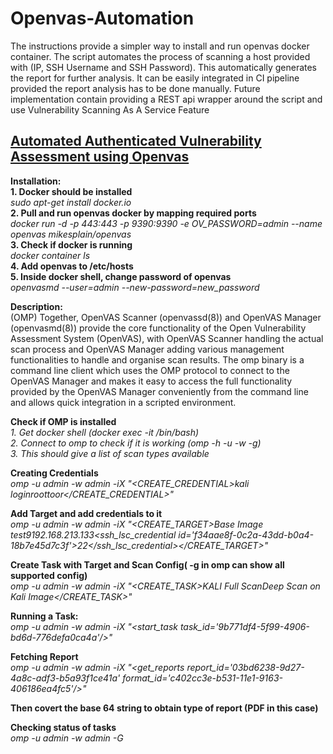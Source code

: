 # Openvas-Automation
The instructions provide a simpler way to install and run openvas docker container. The script automates the process of scanning a host provided with (IP, SSH Username and SSH Password). This automatically generates the report for further analysis. It can be easily integrated in CI pipeline provided the report analysis has to be done manually. Future implementation contain providing a REST api wrapper around the script and use Vulnerability Scanning As A Service Feature

<b><u><h2>Automated Authenticated Vulnerability Assessment using Openvas</h2></u></b>

<b>Installation:</b><br>
<b>1.	Docker should be installed</b><br> 
<i>sudo apt-get install docker.io</i><br>
<b>2.	Pull and run openvas docker by mapping required ports </b><br>
<i>docker run -d -p 443:443 -p 9390:9390 -e OV_PASSWORD=admin  --name openvas mikesplain/openvas</i><br>
<b>3.	Check if docker is running</b><br>
<i>docker container ls</i><br>
<b>4.	Add openvas to /etc/hosts</b><br>
<b>5.	Inside docker shell, change password of openvas</b><br>
<i>openvasmd --user=admin --new-password=new_password</i><br>


<b>Description:</b><br>
(OMP) Together, OpenVAS Scanner (openvassd(8)) and OpenVAS Manager (openvasmd(8)) provide the core functionality of the Open Vulnerability Assessment System (OpenVAS), with OpenVAS Scanner handling the actual scan process and OpenVAS Manager adding various management functionalities to handle and organise scan results.
The omp binary is a command line client which uses the OMP protocol to connect to the OpenVAS Manager and makes it easy to access the full functionality provided by the OpenVAS Manager conveniently from the command line and allows quick integration in a scripted environment.<br>

<b>Check if OMP is installed</b><br>
<i>1.	Get docker shell (docker exec -it  <container ID>  /bin/bash)<br>
2.	Connect to omp to check if it is working (omp    -h   <IP>   -u   <username>   -w   <password> -g)<br>
  3.	This should give a list of scan types available</i><br>


<b>Creating Credentials</b><br>
<i>omp -u admin -w admin -iX "<CREATE_CREDENTIAL><name>kali login</name><login>root</login><password>toor</password></CREATE_CREDENTIAL>"<br></i>

<b>Add Target and add credentials to it</b><br>
<i>omp -u admin -w admin -iX "<CREATE_TARGET><name>Base Image test9</name><hosts>192.168.213.133</hosts><ssh_lsc_credential id='f34aae8f-0c2a-43dd-b0a4-18b7e45d7c3f'><port>22</port></ssh_lsc_credential></CREATE_TARGET>"</i><br>


<b>Create Task with Target and Scan Config( -g in omp can show all supported config)</b><br>
<i>omp -u admin -w admin -iX "<CREATE_TASK><name>KALI Full Scan</name><Comment>Deep Scan on Kali Image</Comment><target id='fa1721ea-9ae2-41c1-8349-447cd5d4451e'/><config id='698f691e-7489-11df-9d8c-002264764cea'/></CREATE_TASK>"</i><br>

<b>Running a Task:</b><br>
<i>omp -u admin -w admin -iX "<start_task task_id='9b771df4-5f99-4906-bd6d-776defa0ca4a'/>"</i><br>

<b>Fetching Report<br></b>
<i>omp -u admin -w admin -iX "<get_reports report_id='03bd6238-9d27-4a8c-adf3-b5a93f1ce41a' format_id='c402cc3e-b531-11e1-9163-406186ea4fc5'/>"</i><br>

<b>Then covert the base 64 string to obtain type of report (PDF in this case)<br>

Checking status of tasks</b><br>
<i>omp -u admin -w admin -G</i><br>
